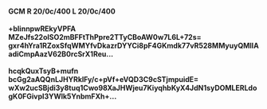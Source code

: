 #### GCM R 20/0c/400 L 20/0c/400
**+blinnpwREkyVPFA**<br/>**MZeJfs22olSO2mBFFtThPpre2TTyCBoAW0w7L6L+72s=**<br/>**gxr4hYra1RZoxSfqWMYfvDkazrDYYCi8pF4GKmdk77vR528MMyuyQMllAadiCmpAazV62B0rcSrX1Reu...**<br/><br/>
**hcqkQuxTsyB+mufn**<br/>**bcGg2aAQQnLJHYRklFy/c+pVf+eVQD3C9cSTjmpuidE=**<br/>**wXw2ucSBjdi3y8tuq1Cwo98XaJHWjeu7KiyqhbKyX4JdN1syDOMLERLdogK0FGivpl3YWlk5YnbmFXh+...**